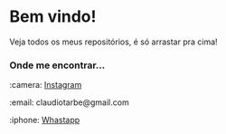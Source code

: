 <h1>Bem vindo!</h1>
<p>Veja todos os meus repositórios, é só arrastar pra cima!</p>
<h3>Onde me encontrar...</h3>
<p>:camera: <a href="https://www.instagram.com/ctarbe/">Instagram</a></p>
<p>:email: claudiotarbe@gmail.com</p>
<p>:iphone: <a href="https://api.whatsapp.com/send?phone=5584994527449&text=Ol%C3%A1%2C%20pode%20me%20ajudar%3F">Whastapp</a></p>
